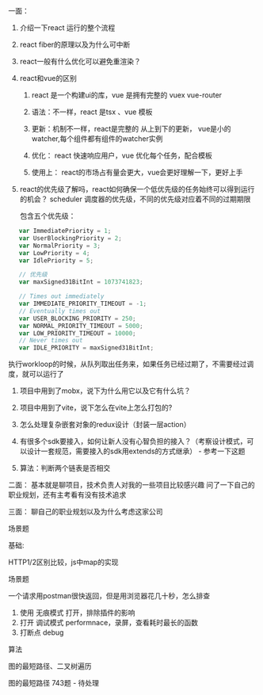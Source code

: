 一面：

1. 介绍一下react 运行的整个流程

2. react fiber的原理以及为什么可中断

3. react一般有什么优化可以避免重渲染？

4. react和vue的区别

   1. react 是一个构建ui的库，vue 是拥有完整的 vuex vue-router


   2. 语法：不一样，react 是tsx 、vue 模板


   3. 更新：机制不一样，react是完整的 从上到下的更新， vue是小的 watcher,每个组件都有组件的watcher实例

   4. 优化： react 快速响应用户，vue 优化每个任务，配合模板

   5. 使用上： react的市场占有量会更大，vue会更好理解一下，更好上手



5. react的优先级了解吗，react如何确保一个低优先级的任务始终可以得到运行的机会？
   scheduler 调度器的优先级，不同的优先级对应着不同的过期期限

   包含五个优先级：
```js
   var ImmediatePriority = 1;
   var UserBlockingPriority = 2;
   var NormalPriority = 3;
   var LowPriority = 4;
   var IdlePriority = 5;

   // 优先级
   var maxSigned31BitInt = 1073741823;

   // Times out immediately
   var IMMEDIATE_PRIORITY_TIMEOUT = -1;
   // Eventually times out
   var USER_BLOCKING_PRIORITY = 250;
   var NORMAL_PRIORITY_TIMEOUT = 5000;
   var LOW_PRIORITY_TIMEOUT = 10000;
   // Never times out
   var IDLE_PRIORITY = maxSigned31BitInt;
```

执行workloop的时候，从队列取出任务来，如果任务已经过期了，不需要经过调度，就可以运行了


1. 项目中用到了mobx，说下为什么用它以及它有什么坑？



2. 项目中用到了vite，说下怎么在vite上怎么打包的?

3. 怎么处理复杂嵌套对象的redux设计（封装一层action）

4.  有很多个sdk要接入，如何让新人没有心智负担的接入？（考察设计模式，可以设计一套规范，需要接入的sdk用extends的方式继承） - 参考一下这题

5.  算法：判断两个链表是否相交


二面：
基本就是聊项目，技术负责人对我的一些项目比较感兴趣
问了一下自己的职业规划，还有主考看有没有技术追求




三面：
聊自己的职业规划以及为什么考虑这家公司




场景题

基础:

HTTP1/2区别比较，js中map的实现



场景题

一个请求用postman很快返回，但是用浏览器花几十秒，怎么排查

1. 使用 无痕模式 打开，排除插件的影响
2. 打开 调试模式 performnace，录屏，查看耗时最长的函数
3. 打断点 debug


算法

图的最短路径、二叉树遍历

图的最短路径 743题 - 待处理


